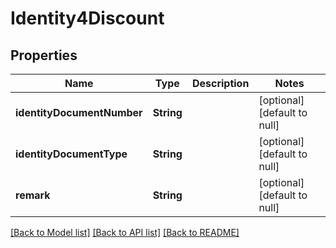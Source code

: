 # Identity4Discount
## Properties

| Name | Type | Description | Notes |
|------------ | ------------- | ------------- | -------------|
| **identityDocumentNumber** | **String** |  | [optional] [default to null] |
| **identityDocumentType** | **String** |  | [optional] [default to null] |
| **remark** | **String** |  | [optional] [default to null] |

[[Back to Model list]](../README.md#documentation-for-models) [[Back to API list]](../README.md#documentation-for-api-endpoints) [[Back to README]](../README.md)

